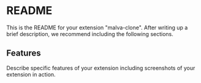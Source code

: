 # README

This is the README for your extension "malva-clone". After writing up a brief description, we recommend including the following sections.

## Features

Describe specific features of your extension including screenshots of your extension in action.
